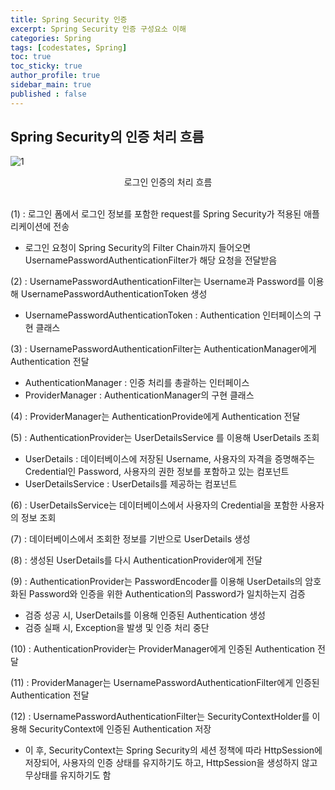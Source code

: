 ```yaml
---
title: Spring Security 인증
excerpt: Spring Security 인증 구성요소 이해
categories: Spring
tags: [codestates, Spring]
toc: true
toc_sticky: true
author_profile: true
sidebar_main: true
published : false
---
```


## Spring Security의 인증 처리 흐름
![1](https://user-images.githubusercontent.com/90169862/225558731-e2518c0f-0185-4c61-bc2c-e6e35739adca.PNG) 
<div style = "text-align : center"> 로그인 인증의 처리 흐름 </div><br>

(1) : 로그인 폼에서 로그인 정보를 포함한 request를 Spring Security가 적용된 애플리케이션에 전송
  - 로그인 요청이 Spring Security의 Filter Chain까지 들어오면 UsernamePasswordAuthenticationFilter가 해당 요청을 전달받음  

(2) : UsernamePasswordAuthenticationFilter는 Username과 Password를 이용해 UsernamePasswordAuthenticationToken 생성
  - UsernamePasswordAuthenticationToken : Authentication 인터페이스의 구현 클래스

(3) : UsernamePasswordAuthenticationFilter는 AuthenticationManager에게 Authentication 전달
  - AuthenticationManager : 인증 처리를 총괄하는 인터페이스
  - ProviderManager : AuthenticationManager의 구현 클래스

(4) : ProviderManager는 AuthenticationProvide에게 Authentication 전달

(5) : AuthenticationProvider는 UserDetailsService 를 이용해 UserDetails 조회
  - UserDetails : 데이터베이스에 저장된 Username, 사용자의 자격을 증명해주는 Credential인 Password, 사용자의 권한 정보를 포함하고 있는 컴포넌트
  - UserDetailsService : UserDetails를 제공하는 컴포넌트

(6) : UserDetailsService는 데이터베이스에서 사용자의 Credential을 포함한 사용자의 정보 조회

(7) : 데이터베이스에서 조회한 정보를 기반으로 UserDetails 생성  

(8) : 생성된 UserDetails를 다시 AuthenticationProvider에게 전달

(9) : AuthenticationProvider는 PasswordEncoder를 이용해 UserDetails의 암호화된 Password와 인증을 위한 Authentication의 Password가 일치하는지 검증
  - 검증 성공 시, UserDetails를 이용해 인증된 Authentication 생성
  - 검증 실패 시,  Exception을 발생 및 인증 처리 중단

(10) : AuthenticationProvider는 ProviderManager에게 인증된 Authentication 전달

(11) : ProviderManager는 UsernamePasswordAuthenticationFilter에게 인증된 Authentication 전달

(12) : UsernamePasswordAuthenticationFilter는 SecurityContextHolder를 이용해 SecurityContext에 인증된 Authentication 저장
  -  이 후, SecurityContext는 Spring Security의 세션 정책에 따라 HttpSession에 저장되어, 사용자의 인증 상태를 유지하기도 하고, HttpSession을 생성하지 않고 무상태를 유지하기도 함